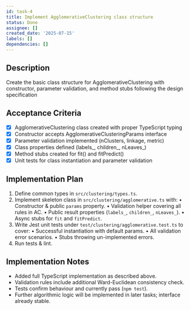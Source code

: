 ```yaml
---
id: task-4
title: Implement AgglomerativeClustering class structure
status: Done
assignee: []
created_date: '2025-07-15'
labels: []
dependencies: []
---
```


## Description

Create the basic class structure for AgglomerativeClustering with constructor, parameter validation, and method stubs following the design specification

## Acceptance Criteria

- [x] AgglomerativeClustering class created with proper TypeScript typing
- [x] Constructor accepts AgglomerativeClusteringParams interface
- [x] Parameter validation implemented (nClusters, linkage, metric)
- [x] Class properties defined (labels_, children_, nLeaves_)
- [x] Method stubs created for fit() and fitPredict()
- [x] Unit tests for class instantiation and parameter validation

## Implementation Plan

1. Define common types in `src/clustering/types.ts`.
2. Implement skeleton class in `src/clustering/agglomerative.ts` with:
   • Constructor & public `params` property.
   • Validation helper covering all rules in AC.
   • Public result properties (`labels_`, `children_`, `nLeaves_`).
   • Async stubs for `fit` and `fitPredict`.
3. Write Jest unit tests under `test/clustering/agglomerative.test.ts` to cover:
   • Successful instantiation with default params.
   • All validation error scenarios.
   • Stubs throwing un-implemented errors.
4. Run tests & lint.

## Implementation Notes

- Added full TypeScript implementation as described above.
- Validation rules include additional Ward-Euclidean consistency check.
- Tests confirm behaviour and currently pass (`npm test`).
- Further algorithmic logic will be implemented in later tasks; interface already stable.
